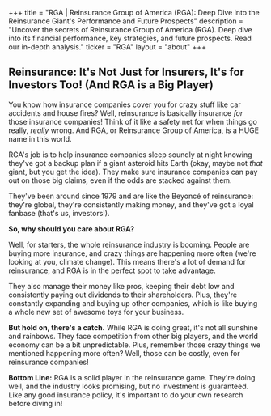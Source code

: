 +++
title = "RGA |  Reinsurance Group of America (RGA): Deep Dive into the Reinsurance Giant's Performance and Future Prospects"
description = "Uncover the secrets of Reinsurance Group of America (RGA). Deep dive into its financial performance, key strategies, and future prospects.  Read our in-depth analysis."
ticker = "RGA"
layout = "about"
+++

        


## Reinsurance: It's Not Just for Insurers, It's for Investors Too! (And RGA is a Big Player)

You know how insurance companies cover you for crazy stuff like car accidents and house fires? Well, reinsurance is basically insurance *for* those insurance companies! Think of it like a safety net for when things go really, *really* wrong. And RGA, or Reinsurance Group of America, is a HUGE name in this world. 

RGA's job is to help insurance companies sleep soundly at night knowing they've got a backup plan if a giant asteroid hits Earth (okay, maybe not *that* giant, but you get the idea). They make sure insurance companies can pay out on those big claims, even if the odds are stacked against them. 

They've been around since 1979 and are like the Beyoncé of reinsurance: they're global, they're consistently making money, and they've got a loyal fanbase (that's us, investors!). 

**So, why should you care about RGA?**

Well, for starters, the whole reinsurance industry is booming. People are buying more insurance, and crazy things are happening more often (we're looking at you, climate change). This means there's a lot of demand for reinsurance, and RGA is in the perfect spot to take advantage. 

They also manage their money like pros, keeping their debt low and consistently paying out dividends to their shareholders. Plus, they're constantly expanding and buying up other companies, which is like buying a whole new set of awesome toys for your business. 

**But hold on, there's a catch.** While RGA is doing great, it's not all sunshine and rainbows. They face competition from other big players, and the world economy can be a bit unpredictable. Plus, remember those crazy things we mentioned happening more often? Well, those can be costly, even for reinsurance companies! 

**Bottom Line:** RGA is a solid player in the reinsurance game. They're doing well, and the industry looks promising, but no investment is guaranteed. Like any good insurance policy, it's important to do your own research before diving in! 

        